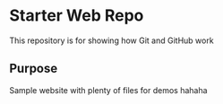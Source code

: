 # Starter Web Repo

This repository is for showing how Git and GitHub work

## Purpose

Sample website with plenty of files for demos
hahaha
